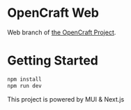 # OpenCraft Web

Web branch of [the OpenCraft Project](https://github.com/zhufucdev/OpenCraftProject).

# Getting Started

```bash
npm install
npm run dev
```

This project is powered by MUI & Next.js